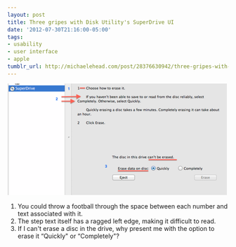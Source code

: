 ```yaml
---
layout: post
title: Three gripes with Disk Utility's SuperDrive UI
date: '2012-07-30T21:16:00-05:00'
tags:
- usability
- user interface
- apple
tumblr_url: http://michaelehead.com/post/28376630942/three-gripes-with-disk-utilitys-superdrive-ui
---
```


![Disk Utility screenshot with annotations](/images/posts/disk-utility.png)

1. You could throw a football through the space between each number and text associated with it.
2. The step text itself has a ragged left edge, making it difficult to read.
3. If I can't erase a disc in the drive, why present me with the option to erase it “Quickly" or “Completely"?
